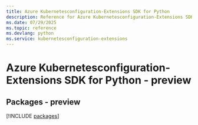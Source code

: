 ```yaml
---
title: Azure Kubernetesconfiguration-Extensions SDK for Python
description: Reference for Azure Kubernetesconfiguration-Extensions SDK for Python
ms.date: 07/29/2025
ms.topic: reference
ms.devlang: python
ms.service: kubernetesconfiguration-extensions
---
```

# Azure Kubernetesconfiguration-Extensions SDK for Python - preview
## Packages - preview
[!INCLUDE [packages](kubernetesconfiguration-extensions-index.md)]